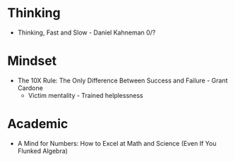# Thinking
- Thinking, Fast and Slow - Daniel Kahneman 0/?

# Mindset
- The 10X Rule: The Only Difference Between Success and Failure - Grant Cardone
  - Victim mentality - Trained helplessness

# Academic
- A Mind for Numbers: How to Excel at Math and Science (Even If You Flunked Algebra)
